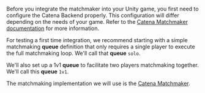 Before you integrate the matchmaker into your Unity game, you first need to configure the Catena Backend properly. This configuration will differ depending on the needs of your game. Refer to the [Catena Matchmaker documentation](/features/matchmaking/index.md) for more information.

For testing a first time integration, we recommend starting with a simple matchmaking **queue** definition that only requires a single player to execute the full matchmaking loop. We'll call that **queue** `solo`.

We'll also set up a 1v1 **queue** to facilitate two players matchmaking together. We'll call this **queue** `1v1`.

The matchmaking implementation we will use is the [Catena Matchmaker](/features/matchmaking/catena-matchmaker.md).